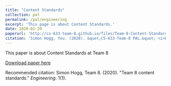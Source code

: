 ```yaml
---
title: "Content Standards"
collection: pal
permalink: /pal/engineering
excerpt: 'This page is about Content Standards.'
date: 2020-02-20
paperurl: 'http://cs-633-team-8.github.io/files/Team-8-Content-Standards.pdf'
citation: 'Simon Hogg, You. (2020). &quot;CS-633-Team-8 PAL.&quot; <i>Engineering</i>. 1(1).'
---
```

This paper is about Content Standards at Team 8

[Download paper here](http://academicpages.github.io/files/Team-8-Content-Standards.pdf)

Recommended citation: Simon Hogg, Team 8. (2020). "Team 8 content standards." <i>Engineering</i>. 1(1).
